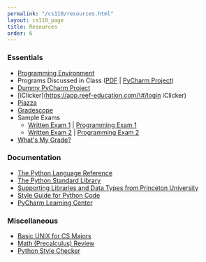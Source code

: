 ```yaml
---
permalink: "/cs110/resources.html"
layout: cs110_page
title: Resources
order: 6
---
```


### Essentials

- [Programming Environment](https://www.cs.umb.edu/~siyer/teaching/cs110/ipp_programming_environment_setup.pdf)
- Programs Discussed in Class ([PDF](https://www.cs.umb.edu/~siyer/teaching/ipp.pdf) \| [PyCharm Project](https://www.cs.umb.edu/~siyer/teaching/ipp.zip))
- [Dummy PyCharm Project](https://www.cs.umb.edu/~siyer/teaching/cs110/dummy_project.zip)
- [iClicker](https://app.reef-education.com/\#/login iClicker)
- [Piazza](https://piazza.com/umb/spring2023/cs110/home)
- [Gradescope](https://gradescope.com/)
- Sample Exams
  - [Written Exam 1](https://www.cs.umb.edu/~siyer/teaching/cs110/cs110_sample_written_exam1.pdf) \| [Programming Exam 1](https://www.cs.umb.edu/~siyer/teaching/cs110/cs110_sample_programming_exam1.pdf)
  - [Written Exam 2](https://www.cs.umb.edu/~siyer/teaching/cs110/cs110_sample_written_exam2.pdf) \| [Programming Exam 2](https://www.cs.umb.edu/~siyer/teaching/cs110/cs110_sample_programming_exam2.pdf)
- [What's My Grade?](https://www.cs.umb.edu/~siyer/teaching/what_is_my_grade.html)

### Documentation

- [The Python Language Reference](https://docs.python.org/3/reference/index.html)
- [The Python Standard Library](https://docs.python.org/3/library/index.html)
- [Supporting Libraries and Data Types from Princeton University](https://www.cs.umb.edu/~siyer/teaching/stdlib-python.pdf)
- [Style Guide for Python Code](https://peps.python.org/pep-0008/)
- [PyCharm Learning Center](https://www.jetbrains.com/pycharm/learning-center/)

### Miscellaneous

- [Basic UNIX for CS Majors](http://www.cs.umb.edu/~ghoffman/linux/unix_cs_students.html)
- [Math (Precalculus) Review](https://www.khanacademy.org/math/precalculus)
- [Python Style Checker](https://www.pythonchecker.com/)
